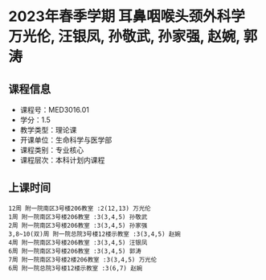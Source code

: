 # 2023年春季学期 耳鼻咽喉头颈外科学 万光伦, 汪银凤, 孙敬武, 孙家强, 赵婉, 郭涛






## 课程信息

- 课程号：MED3016.01
- 学分：1.5
- 教学类型：理论课
- 开课单位：生命科学与医学部
- 课程类别：专业核心
- 课程层次：本科计划内课程

## 上课时间

```
12周 附一院南区3号楼206教室 :2(12,13) 万光伦
1周 附一院南区3号楼206教室 :3(3,4,5) 孙敬武
2周 附一院南区3号楼206教室 :3(3,4,5) 孙家强
3,8~10(双)周 附一院总院3号楼12楼示教室 :3(3,4,5) 赵婉
4周 附一院南区3号楼206教室 :3(3,4,5) 汪银凤
6周 附一院南区3号楼206教室 :3(3,4,5) 郭涛
7周 附一院南区3号楼2楼206教室 :3(3,4,5) 万光伦
6周 附一院总院3号楼12楼示教室 :3(6,7) 赵婉
```

